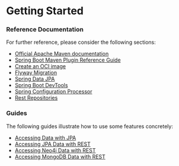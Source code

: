 # Getting Started

### Reference Documentation

For further reference, please consider the following sections:

* [Official Apache Maven documentation](https://maven.apache.org/guides/index.html)
* [Spring Boot Maven Plugin Reference Guide](https://docs.spring.io/spring-boot/docs/2.5.0/maven-plugin/reference/html/)
* [Create an OCI image](https://docs.spring.io/spring-boot/docs/2.5.0/maven-plugin/reference/html/#build-image)
* [Flyway Migration](https://docs.spring.io/spring-boot/docs/2.5.0/reference/htmlsingle/#howto-execute-flyway-database-migrations-on-startup)
* [Spring Data JPA](https://docs.spring.io/spring-boot/docs/2.5.0/reference/htmlsingle/#boot-features-jpa-and-spring-data)
* [Spring Boot DevTools](https://docs.spring.io/spring-boot/docs/2.5.0/reference/htmlsingle/#using-boot-devtools)
* [Spring Configuration Processor](https://docs.spring.io/spring-boot/docs/2.5.0/reference/htmlsingle/#configuration-metadata-annotation-processor)
* [Rest Repositories](https://docs.spring.io/spring-boot/docs/2.5.0/reference/htmlsingle/#howto-use-exposing-spring-data-repositories-rest-endpoint)

### Guides

The following guides illustrate how to use some features concretely:

* [Accessing Data with JPA](https://spring.io/guides/gs/accessing-data-jpa/)
* [Accessing JPA Data with REST](https://spring.io/guides/gs/accessing-data-rest/)
* [Accessing Neo4j Data with REST](https://spring.io/guides/gs/accessing-neo4j-data-rest/)
* [Accessing MongoDB Data with REST](https://spring.io/guides/gs/accessing-mongodb-data-rest/)

